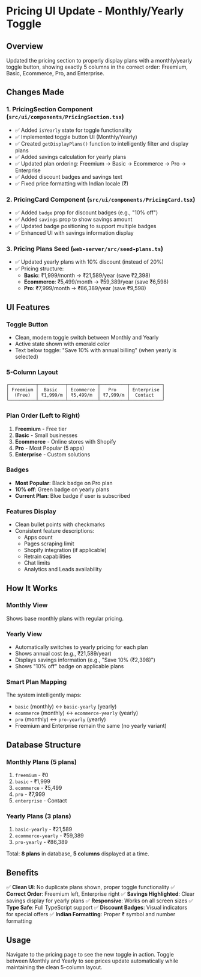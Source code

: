 # Pricing UI Update - Monthly/Yearly Toggle

## Overview
Updated the pricing section to properly display plans with a monthly/yearly toggle button, showing exactly 5 columns in the correct order: Freemium, Basic, Ecommerce, Pro, and Enterprise.

## Changes Made

### 1. **PricingSection Component** (`src/ui/components/PricingSection.tsx`)
- ✅ Added `isYearly` state for toggle functionality
- ✅ Implemented toggle button UI (Monthly/Yearly)
- ✅ Created `getDisplayPlans()` function to intelligently filter and display plans
- ✅ Added savings calculation for yearly plans
- ✅ Updated plan ordering: Freemium → Basic → Ecommerce → Pro → Enterprise
- ✅ Added discount badges and savings text
- ✅ Fixed price formatting with Indian locale (₹)

### 2. **PricingCard Component** (`src/ui/components/PricingCard.tsx`)
- ✅ Added `badge` prop for discount badges (e.g., "10% off")
- ✅ Added `savings` prop to show savings amount
- ✅ Updated badge positioning to support multiple badges
- ✅ Enhanced UI with savings information display

### 3. **Pricing Plans Seed** (`web-server/src/seed-plans.ts`)
- ✅ Updated yearly plans with 10% discount (instead of 20%)
- ✅ Pricing structure:
  - **Basic**: ₹1,999/month → ₹21,589/year (save ₹2,398)
  - **Ecommerce**: ₹5,499/month → ₹59,389/year (save ₹6,598)
  - **Pro**: ₹7,999/month → ₹86,389/year (save ₹9,598)

## UI Features

### Toggle Button
- Clean, modern toggle switch between Monthly and Yearly
- Active state shown with emerald color
- Text below toggle: "Save 10% with annual billing" (when yearly is selected)

### 5-Column Layout
```
┌──────────┬──────────┬───────────┬──────────┬────────────┐
│ Freemium │  Basic   │ Ecommerce │   Pro    │ Enterprise │
│  (Free)  │ ₹1,999/m │ ₹5,499/m  │ ₹7,999/m │  Contact   │
└──────────┴──────────┴───────────┴──────────┴────────────┘
```

### Plan Order (Left to Right)
1. **Freemium** - Free tier
2. **Basic** - Small businesses
3. **Ecommerce** - Online stores with Shopify
4. **Pro** - Most Popular (5 apps)
5. **Enterprise** - Custom solutions

### Badges
- **Most Popular**: Black badge on Pro plan
- **10% off**: Green badge on yearly plans
- **Current Plan**: Blue badge if user is subscribed

### Features Display
- Clean bullet points with checkmarks
- Consistent feature descriptions:
  - Apps count
  - Pages scraping limit
  - Shopify integration (if applicable)
  - Retrain capabilities
  - Chat limits
  - Analytics and Leads availability

## How It Works

### Monthly View
Shows base monthly plans with regular pricing.

### Yearly View
- Automatically switches to yearly pricing for each plan
- Shows annual cost (e.g., ₹21,589/year)
- Displays savings information (e.g., "Save 10% (₹2,398)")
- Shows "10% off" badge on applicable plans

### Smart Plan Mapping
The system intelligently maps:
- `basic` (monthly) ↔ `basic-yearly` (yearly)
- `ecommerce` (monthly) ↔ `ecommerce-yearly` (yearly)
- `pro` (monthly) ↔ `pro-yearly` (yearly)
- Freemium and Enterprise remain the same (no yearly variant)

## Database Structure

### Monthly Plans (5 plans)
1. `freemium` - ₹0
2. `basic` - ₹1,999
3. `ecommerce` - ₹5,499
4. `pro` - ₹7,999
5. `enterprise` - Contact

### Yearly Plans (3 plans)
1. `basic-yearly` - ₹21,589
2. `ecommerce-yearly` - ₹59,389
3. `pro-yearly` - ₹86,389

Total: **8 plans** in database, **5 columns** displayed at a time.

## Benefits

✅ **Clean UI**: No duplicate plans shown, proper toggle functionality
✅ **Correct Order**: Freemium left, Enterprise right
✅ **Savings Highlighted**: Clear savings display for yearly plans
✅ **Responsive**: Works on all screen sizes
✅ **Type Safe**: Full TypeScript support
✅ **Discount Badges**: Visual indicators for special offers
✅ **Indian Formatting**: Proper ₹ symbol and number formatting

## Usage

Navigate to the pricing page to see the new toggle in action. Toggle between Monthly and Yearly to see prices update automatically while maintaining the clean 5-column layout.

